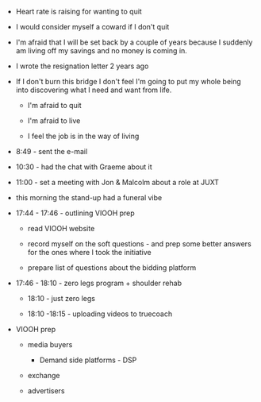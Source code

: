 - Heart rate is raising for wanting to quit

- I would consider myself a coward if I don't quit

- I'm afraid that I will be set back by a couple of years because I suddenly am living off my savings and no money is coming in.

- I wrote the resignation letter 2 years ago

- If I don't burn this bridge I don't feel I'm going to put my whole being into discovering what I need and want from life.
	 - I'm afraid to quit

	 - I'm afraid to live

	 - I feel the job is in the way of living

- 8:49 - sent the e-mail

- 10:30 - had the chat with Graeme about it

- 11:00 - set a meeting with Jon & Malcolm about a role at JUXT

- this morning the stand-up had a funeral vibe

- 17:44 - 17:46 - outlining VIOOH prep
	 - read VIOOH website 

	 - record myself on the soft questions - and prep some better answers for the ones where I took the initiative

	 - prepare list of questions about the bidding platform

- 17:46 - 18:10 - zero legs program + shoulder rehab
	 - 18:10 - just zero legs

	 - 18:10 -18:15 - uploading videos to truecoach

- VIOOH prep
	 - media buyers
		 - Demand side platforms - DSP

	 - exchange

	 - advertisers
